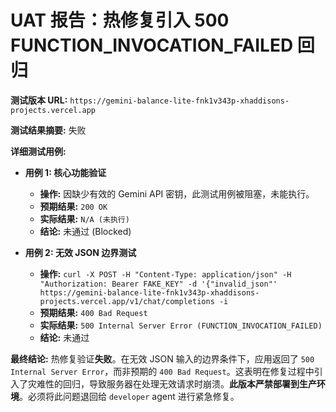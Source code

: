 # UAT 报告：热修复引入 500 FUNCTION_INVOCATION_FAILED 回归

**测试版本 URL:** `https://gemini-balance-lite-fnk1v343p-xhaddisons-projects.vercel.app`

**测试结果摘要:** 失败

**详细测试用例:**

*   **用例 1: 核心功能验证**
    *   **操作:** 因缺少有效的 Gemini API 密钥，此测试用例被阻塞，未能执行。
    *   **预期结果:** `200 OK`
    *   **实际结果:** `N/A (未执行)`
    *   **结论:** 未通过 (Blocked)

*   **用例 2: 无效 JSON 边界测试**
    *   **操作:** `curl -X POST -H "Content-Type: application/json" -H "Authorization: Bearer FAKE_KEY" -d '{"invalid_json"' https://gemini-balance-lite-fnk1v343p-xhaddisons-projects.vercel.app/v1/chat/completions -i`
    *   **预期结果:** `400 Bad Request`
    *   **实际结果:** `500 Internal Server Error (FUNCTION_INVOCATION_FAILED)`
    *   **结论:** 未通过

**最终结论:**
热修复验证**失败**。在无效 JSON 输入的边界条件下，应用返回了 `500 Internal Server Error`，而非预期的 `400 Bad Request`。这表明在修复过程中引入了灾难性的回归，导致服务器在处理无效请求时崩溃。**此版本严禁部署到生产环境**。必须将此问题退回给 `developer` agent 进行紧急修复。
